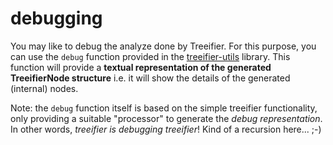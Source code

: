 <!-- markdownlint-disable MD033 MD005 -->
# debugging

You may like to debug the analyze done by Treeifier. For this purpose, you can use the `debug` function provided in the [treeifier-utils][treeifier-utils] library. This function will provide a **textual representation of the generated TreeifierNode structure** i.e. it will show the details of the generated (internal) nodes.

Note: the `debug` function itself is based on the simple treeifier functionality, only providing a suitable "processor" to generate the *debug representation*. In other words, *treeifier is debugging treeifier*! Kind of a recursion here... ;-)

[write-processor]: ./writing-a-processor-function.md
[treeifier-utils]: https://github.com/khatastroffik/treeifier-utils
[API-documentation]: ./api.md
